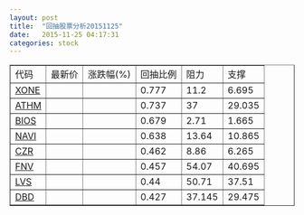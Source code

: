 ```yaml
---
layout: post
title:  "回抽股票分析20151125"
date:   2015-11-25 04:17:31
categories: stock
---
```

<script type="text/javascript">
var stockList = []
stockList.push('gb_xone');
stockList.push('gb_athm');
stockList.push('gb_bios');
stockList.push('gb_navi');
stockList.push('gb_czr');
stockList.push('gb_fnv');
stockList.push('gb_lvs');
stockList.push('gb_dbd');
</script>
<table border="1">
 <tr>
 <td>代码</td>
 <td>最新价</td>
 <td>涨跌幅(%)</td>
 <td>回抽比例</td>
 <td>阻力</td>
 <td>支撑</td>
</tr>
  <tr id="xone">
  <td><a href="http://stock.finance.sina.com.cn/usstock/quotes/XONE.html" target="_blank">XONE</a></td><td></td><td></td><td>0.777</td><td>11.2</td><td>6.695</td></tr>
  <tr id="athm">
  <td><a href="http://stock.finance.sina.com.cn/usstock/quotes/ATHM.html" target="_blank">ATHM</a></td><td></td><td></td><td>0.737</td><td>37</td><td>29.035</td></tr>
  <tr id="bios">
  <td><a href="http://stock.finance.sina.com.cn/usstock/quotes/BIOS.html" target="_blank">BIOS</a></td><td></td><td></td><td>0.679</td><td>2.71</td><td>1.665</td></tr>
  <tr id="navi">
  <td><a href="http://stock.finance.sina.com.cn/usstock/quotes/NAVI.html" target="_blank">NAVI</a></td><td></td><td></td><td>0.638</td><td>13.64</td><td>10.865</td></tr>
  <tr id="czr">
  <td><a href="http://stock.finance.sina.com.cn/usstock/quotes/CZR.html" target="_blank">CZR</a></td><td></td><td></td><td>0.462</td><td>8.86</td><td>6.265</td></tr>
  <tr id="fnv">
  <td><a href="http://stock.finance.sina.com.cn/usstock/quotes/FNV.html" target="_blank">FNV</a></td><td></td><td></td><td>0.457</td><td>54.07</td><td>40.695</td></tr>
  <tr id="lvs">
  <td><a href="http://stock.finance.sina.com.cn/usstock/quotes/LVS.html" target="_blank">LVS</a></td><td></td><td></td><td>0.44</td><td>50.71</td><td>37.51</td></tr>
  <tr id="dbd">
  <td><a href="http://stock.finance.sina.com.cn/usstock/quotes/DBD.html" target="_blank">DBD</a></td><td></td><td></td><td>0.427</td><td>37.145</td><td>29.475</td></tr>
</table>
